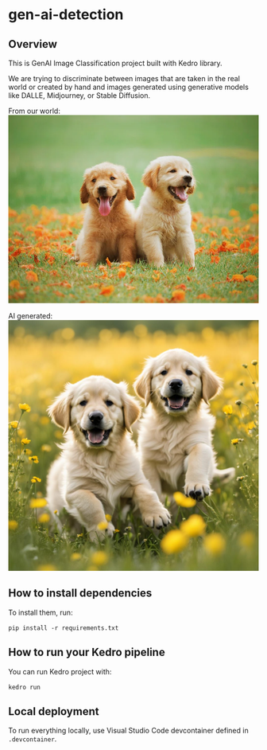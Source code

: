 # gen-ai-detection

## Overview
This is GenAI Image Classification project built with Kedro library.

We are trying to discriminate between images that are taken in the real world or created by hand and images generated using generative models like DALLE, Midjourney, or Stable Diffusion.

From our world:
![Real world puppies](imgs/cHJpdmF0ZS9sci9pbWFnZXMvd2Vic2l0ZS8yMDIyLTA1L25zODIzMC1pbWFnZS5qcGc.webp)

AI generated:
![Puppies generated by Stable Diffusion](imgs/4Q91mZx8dyJfTkuBOokf--4--ojjjo.jpg)

## How to install dependencies

To install them, run:

```
pip install -r requirements.txt
```

## How to run your Kedro pipeline

You can run Kedro project with:

```
kedro run
```

## Local deployment

To run everything locally, use Visual Studio Code devcontainer defined in `.devcontainer`.
